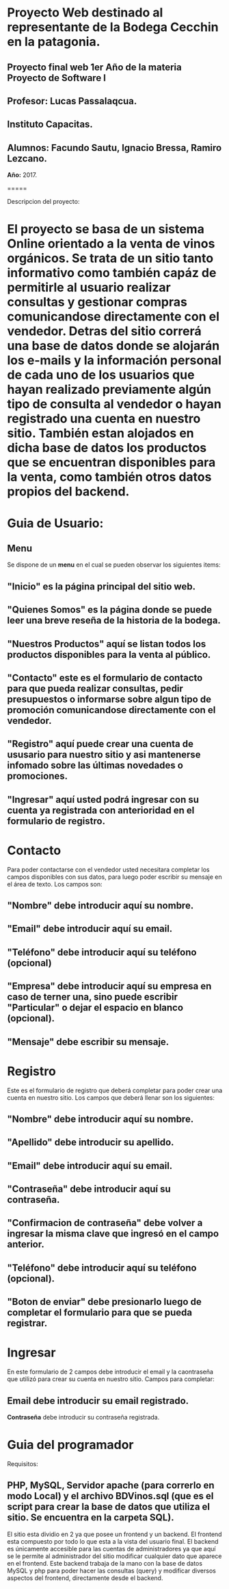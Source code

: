 Proyecto Web destinado al representante de la Bodega Cecchin en la patagonia.
=====
**Proyecto final web 1er Año de la materia Proyecto de Software I**
-
**Profesor:** Lucas Passalaqcua.
-
**Instituto Capacitas.**
-
**Alumnos:** Facundo Sautu, Ignacio Bressa, Ramiro Lezcano.
-
**Año:** 2017.

=====

Descripcion del proyecto:

El proyecto se basa de un sistema Online orientado a la venta de vinos orgánicos.
Se trata de un sitio tanto informativo como también capáz de permitirle al usuario
realizar consultas y gestionar compras comunicandose directamente con el vendedor.
Detras del sitio correrá una base de datos donde se alojarán los e-mails y la 
información personal de cada uno de los usuarios que hayan realizado previamente 
algún tipo de consulta al vendedor o hayan registrado una cuenta en nuestro sitio. 
También estan alojados en dicha base de datos los productos que se encuentran disponibles
para la venta, como también otros datos propios del backend.
======  

Guia de Usuario:
===
Menu
---
Se dispone de un **menu** en el cual se pueden observar los siguientes items:

"Inicio" es la página principal del sitio web.
-
"Quienes Somos" es la página donde se puede leer una breve reseña de la historia de la bodega.
-
"Nuestros Productos" aquí se listan todos los productos disponibles para la venta al público.
-
"Contacto" este es el formulario de contacto para que pueda realizar consultas, pedir 
presupuestos o informarse sobre algun tipo de promoción comunicandose directamente con el vendedor.
-
"Registro" aquí puede crear una cuenta de ususario para nuestro sitio y asi mantenerse infomado sobre
las últimas novedades o promociones.
-
"Ingresar" aquí usted podrá ingresar con su cuenta ya registrada con anterioridad en el formulario de
registro.
---

Contacto
===

Para poder contactarse con el vendedor usted necesitara completar los campos disponibles con sus datos, 
para luego poder escribir su mensaje en el área de texto.
Los campos son:

"Nombre" debe introducir aquí su nombre.
-
"Email" debe introducir aquí su email.
-
"Teléfono" debe introducir aquí su teléfono (opcional)
-
"Empresa" debe introducir aquí su empresa en caso de terner una, sino puede escribir "Particular" o dejar
el espacio en blanco (opcional).
-
"Mensaje" debe escribir su mensaje.
---

Registro
===

Este es el formulario de registro que deberá completar para poder crear una cuenta en nuestro sitio.
Los campos que deberá llenar son los siguientes:

"Nombre" debe introducir aquí su nombre.
-
"Apellido" debe introducir su apellido.
-
"Email" debe introducir aquí su email.
-
"Contraseña" debe introducir aquí su contraseña.
-
"Confirmacion de contraseña" debe volver a ingresar la misma clave que ingresó en el campo anterior.
-
"Teléfono" debe introducir aquí su teléfono (opcional).
-
"Boton de enviar" debe presionarlo luego de completar el formulario para que se pueda registrar.
---

Ingresar
===

En este formulario de 2 campos debe introducir el email y la caontraseña que utilizó para crear su cuenta
en nuestro sitio.
Campos para completar:

**Email** debe introducir su email registrado.
-
**Contraseña** debe introducir su contraseña registrada.
 
 Guia del programador
 ===
 
 Requisitos:
 
 PHP, MySQL, Servidor apache (para correrlo en modo Local) y el archivo BDVinos.sql (que es el script para crear la 
 base de datos que utiliza el sitio. Se encuentra en la carpeta SQL).
 ---
 El sitio esta dividio en 2 ya que posee un frontend y un backend. 
 El frontend esta compuesto por todo lo que esta a la vista del usuario final.
 El backend es únicamente accesible para las cuentas de administradores ya que aquí se le permite al administrador
 del sitio modificar cualquier dato que aparece en el frontend. 
 Este backend trabaja de la mano con la base de datos MySQL y php para poder hacer las consultas (query) y modificar 
 diversos aspectos del frontend, directamente desde el backend.
